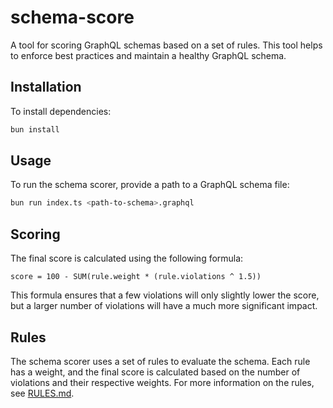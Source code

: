 # schema-score

A tool for scoring GraphQL schemas based on a set of rules. This tool helps to enforce best practices and maintain a healthy GraphQL schema.

## Installation

To install dependencies:

```bash
bun install
```

## Usage

To run the schema scorer, provide a path to a GraphQL schema file:

```bash
bun run index.ts <path-to-schema>.graphql
```

## Scoring

The final score is calculated using the following formula:

`score = 100 - SUM(rule.weight * (rule.violations ^ 1.5))`

This formula ensures that a few violations will only slightly lower the score, but a larger number of violations will have a much more significant impact.

## Rules

The schema scorer uses a set of rules to evaluate the schema. Each rule has a weight, and the final score is calculated based on the number of violations and their respective weights. For more information on the rules, see [RULES.md](RULES.md).
